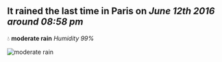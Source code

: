 ## It rained the last time in Paris on *June 12th 2016 around 08:58 pm*
💧  **moderate rain** *Humidity 99%*

![moderate rain](http://openweathermap.org/img/w/10d.png)
